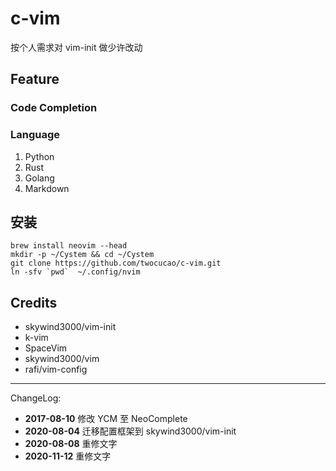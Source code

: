 # c-vim

按个人需求对 vim-init 做少许改动

## Feature

### Code Completion

### Language

1. Python
2. Rust
3. Golang
4. Markdown

## 安装

```
brew install neovim --head
mkdir -p ~/Cystem && cd ~/Cystem
git clone https://github.com/twocucao/c-vim.git
ln -sfv `pwd`  ~/.config/nvim
```

## Credits

- skywind3000/vim-init
- k-vim
- SpaceVim
- skywind3000/vim
- rafi/vim-config

---
ChangeLog:
 - **2017-08-10** 修改 YCM 至 NeoComplete
 - **2020-08-04** 迁移配置框架到 skywind3000/vim-init
 - **2020-08-08** 重修文字
 - **2020-11-12** 重修文字


